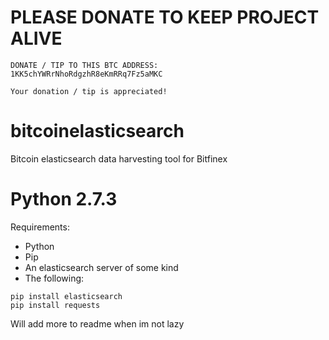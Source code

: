 # PLEASE DONATE TO KEEP PROJECT ALIVE

```
DONATE / TIP TO THIS BTC ADDRESS: 
1KK5chYWRrNhoRdgzhR8eKmRRq7Fz5aMKC

Your donation / tip is appreciated!
```

# bitcoinelasticsearch
Bitcoin elasticsearch data harvesting tool for Bitfinex 


# Python 2.7.3
Requirements: 
* Python
* Pip 
* An elasticsearch server of some kind
* The following: 
```
pip install elasticsearch
pip install requests
``` 

Will add more to readme when im not lazy 

